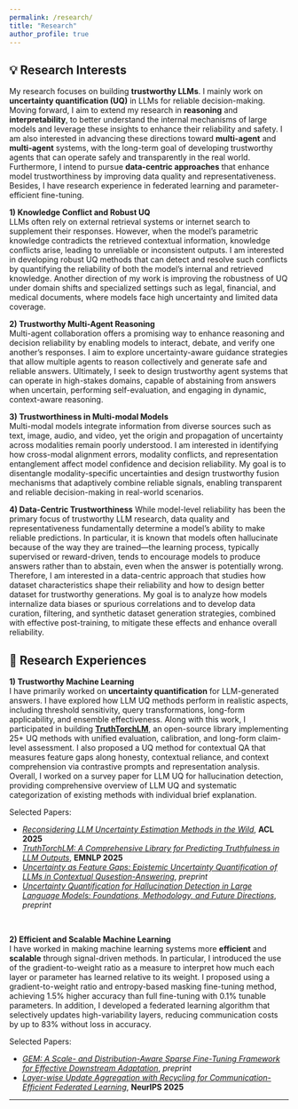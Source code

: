 ```yaml
---
permalink: /research/
title: "Research"
author_profile: true
---
```



## 💡 Research Interests

My research focuses on building **trustworthy LLMs**. I mainly work on **uncertainty quantification (UQ)** in LLMs for reliable decision-making. Moving forward, I aim to extend my research in **reasoning** and **interpretability**, to better understand the internal mechanisms of large models and leverage these insights to enhance their reliability and safety. I am also interested in advancing these directions toward **multi-agent** and **multi-agent** systems, with the long-term goal of developing trustworthy agents that can operate safely and transparently in the real world. Furthermore, I intend to pursue **data-centric approaches** that enhance model trustworthiness by improving data quality and representativeness. Besides, I have research experience in federated learning and parameter-efficient fine-tuning.

**1) Knowledge Conflict and Robust UQ**  
LLMs often rely on external retrieval systems or internet search to supplement their responses. However, when the model’s parametric knowledge contradicts the retrieved contextual information, knowledge conflicts arise, leading to unreliable or inconsistent outputs. I am interested in developing robust UQ methods that can detect and resolve such conflicts by quantifying the reliability of both the model’s internal and retrieved knowledge. Another direction of my work is improving the robustness of UQ under domain shifts and specialized settings such as legal, financial, and medical documents, where models face high uncertainty and limited data coverage.

**2) Trustworthy Multi-Agent Reasoning**  
Multi-agent collaboration offers a promising way to enhance reasoning and decision reliability by enabling models to interact, debate, and verify one another’s responses. I aim to explore uncertainty-aware guidance strategies that allow multiple agents to reason collectively and generate safe and reliable answers. Ultimately, I seek to design trustworthy agent systems that can operate in high-stakes domains, capable of abstaining from answers when uncertain, performing self-evaluation, and engaging in dynamic, context-aware reasoning.

**3) Trustworthiness in Multi-modal Models**  
Multi-modal models integrate information from diverse sources such as text, image, audio, and video, yet the origin and propagation of uncertainty across modalities remain poorly understood. I am interested in identifying how cross-modal alignment errors, modality conflicts, and representation entanglement affect model confidence and decision reliability. My goal is to disentangle modality-specific uncertainties and design trustworthy fusion mechanisms that adaptively combine reliable signals, enabling transparent and reliable decision-making in real-world scenarios.

**4) Data-Centric Trustworthiness**
While model-level reliability has been the primary focus of trustworthy LLM research, data quality and representativeness fundamentally determine a model’s ability to make reliable predictions. In particular, it is known that models often hallucinate because of the way they are trained—the learning process, typically supervised or reward-driven, tends to encourage models to produce answers rather than to abstain, even when the answer is potentially wrong. Therefore, I am  interested in a data-centric approach that studies how dataset characteristics shape their reliability and how to design better dataset for trustworthy generations. My goal is to analyze how models internalize data biases or spurious correlations and to develop data curation, filtering, and synthetic dataset generation strategies, combined with effective post-training, to mitigate these effects and enhance overall reliability.



## 🔬 Research Experiences

**1) Trustworthy Machine Learning**  
I have primarily worked on **uncertainty quantification** for LLM-generated answers. I have explored how LLM UQ methods perform in realistic aspects, including threshold sensitivity, query transformations, long-form applicability, and ensemble effectiveness. Along with this work, I participated in building [**TruthTorchLM**](https://github.com/Ybakman/TruthTorchLM), an open-source library implementing 25+ UQ methods with unified evaluation, calibration, and long-form claim-level assessment. I also proposed a UQ method for contextual QA that measures feature gaps along honesty, contextual reliance, and context comprehension via contrastive prompts and representation analysis. Overall, I worked on a survey paper for LLM UQ for hallucination detection, providing comprehensive overview of LLM UQ and systematic categorization of existing methods with individual brief explanation. 

Selected Papers:
- [*Reconsidering LLM Uncertainty Estimation Methods in the Wild*](https://arxiv.org/abs/2506.01114), **ACL 2025** 
- [*TruthTorchLM: A Comprehensive Library for Predicting Truthfulness in LLM Outputs*](https://arxiv.org/abs/2507.08203), **EMNLP 2025**
- [*Uncertainty as Feature Gaps: Epistemic Uncertainty Quantification of LLMs in Contextual Qusestion-Answering*](https://arxiv.org/abs/2510.02671), *preprint* 
- [*Uncertainty Quantification for Hallucination Detection in Large Language Models: Foundations, Methodology, and Future Directions*](https://arxiv.org/abs/2510.12040), *preprint*


<br>

**2) Efficient and Scalable Machine Learning**  
I have worked in making machine learning systems more **efficient** and **scalable** through signal-driven methods. In particular, I introduced the use of the gradient-to-weight ratio as a measure to interpret how much each layer or parameter has learned relative to its weight. I proposed using a gradient-to-weight ratio and entropy-based masking fine-tuning method, achieving 1.5% higher accuracy than full fine-tuning with 0.1% tunable parameters. In addition, I developed a federated learning algorithm that selectively updates high-variability layers, reducing communication costs by up to 83% without loss in accuracy. 

Selected Papers:  
- [*GEM: A Scale- and Distribution-Aware Sparse Fine-Tuning Framework for Effective Downstream Adaptation*](https://arxiv.org/abs/2508.16191), *preprint*
- [*Layer-wise Update Aggregation with Recycling for Communication-Efficient Federated Learning*](https://www.arxiv.org/abs/2503.11146), **NeurIPS 2025**


---

<!--
---
## 🌱 Ongoing Research (Coming soon!)

**Scale-Aware and Distribution-Sensitive Fine-Tuning**  
A parameter scale-aware and layer distribution-sensitive parameter-efficient fine-tuning framework

**In-Context Uncertainty Estimation**  
Uncertainty Quantification on knowledge conflict scenarios

**Foundational Modeling for AC-OPF with Federated Learning**  
Building a foundational GNN-based model for solving AC Optimal Power Flow (AC-OPF) problems using federated learning
-->
